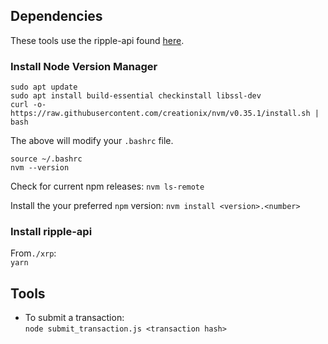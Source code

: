 ## Dependencies

These tools use the ripple-api found [here](https://xrpl.org/get-started-with-rippleapi-for-javascript.html).

### Install Node Version Manager

```sudo apt update```\
```sudo apt install build-essential checkinstall libssl-dev```\
```curl -o- https://raw.githubusercontent.com/creationix/nvm/v0.35.1/install.sh | bash```

The above will modify your `.bashrc` file.

```source ~/.bashrc```\
```nvm --version```

Check for current npm releases:
```nvm ls-remote```

Install the your preferred `npm` version:
```nvm install <version>.<number>```

### Install ripple-api
From`./xrp`:\
`yarn`

## Tools

* To submit a transaction:\
```node submit_transaction.js <transaction hash>```
